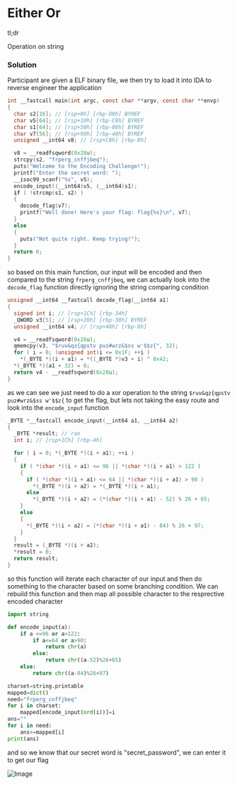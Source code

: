 # Either Or
tl;dr

Operation on string

### Solution

Participant are given a ELF binary file, we then try to load it into IDA to reverse engineer the application

```C
int __fastcall main(int argc, const char **argv, const char **envp)
{
  char s2[16]; // [rsp+0h] [rbp-D0h] BYREF
  char v5[64]; // [rsp+10h] [rbp-C0h] BYREF
  char s1[64]; // [rsp+50h] [rbp-80h] BYREF
  char v7[56]; // [rsp+90h] [rbp-40h] BYREF
  unsigned __int64 v8; // [rsp+C8h] [rbp-8h]

  v8 = __readfsqword(0x28u);
  strcpy(s2, "frperg_cnffjbeq");
  puts("Welcome to the Encoding Challenge!");
  printf("Enter the secret word: ");
  __isoc99_scanf("%s", v5);
  encode_input((__int64)v5, (__int64)s1);
  if ( !strcmp(s1, s2) )
  {
    decode_flag(v7);
    printf("Well done! Here's your flag: flag{%s}\n", v7);
  }
  else
  {
    puts("Not quite right. Keep trying!");
  }
  return 0;
}
```

so based on this main function, our input will be encoded and then compared to the string `frperg_cnffjbeq`, we can actually look into the `decode_flag` function directly ignoring the string comparing condition

```C
unsigned __int64 __fastcall decode_flag(__int64 a1)
{
  signed int i; // [rsp+1Ch] [rbp-34h]
  _QWORD v3[5]; // [rsp+20h] [rbp-30h] BYREF
  unsigned __int64 v4; // [rsp+48h] [rbp-8h]

  v4 = __readfsqword(0x28u);
  qmemcpy(v3, "$ruv&qz{qpstv puz#wrz&$ss w'$$z{", 32);
  for ( i = 0; (unsigned int)i <= 0x1F; ++i )
    *(_BYTE *)(i + a1) = *((_BYTE *)v3 + i) ^ 0x42;
  *(_BYTE *)(a1 + 32) = 0;
  return v4 - __readfsqword(0x28u);
}
```

as we can see we just need to do a xor operation to the string `$ruv&qz{qpstv puz#wrz&$ss w'$$z{` to get the flag, but lets not taking the easy route and look into the `encode_input` function

```C
_BYTE *__fastcall encode_input(__int64 a1, __int64 a2)
{
  _BYTE *result; // rax
  int i; // [rsp+1Ch] [rbp-4h]

  for ( i = 0; *(_BYTE *)(i + a1); ++i )
  {
    if ( *(char *)(i + a1) <= 96 || *(char *)(i + a1) > 122 )
    {
      if ( *(char *)(i + a1) <= 64 || *(char *)(i + a1) > 90 )
        *(_BYTE *)(i + a2) = *(_BYTE *)(i + a1);
      else
        *(_BYTE *)(i + a2) = (*(char *)(i + a1) - 52) % 26 + 65;
    }
    else
    {
      *(_BYTE *)(i + a2) = (*(char *)(i + a1) - 84) % 26 + 97;
    }
  }
  result = (_BYTE *)(i + a2);
  *result = 0;
  return result;
}
```

so this function will iterate each character of our input and then do something to the character based on some branching condition. We can rebuild this function and then map all possible character to the resprective encoded character

```python
import string

def encode_input(a):
    if a <=96 or a>122:
        if a<=64 or a>90:
            return chr(a)
        else:
            return chr((a-52)%26+65)
    else:
        return chr((a-84)%26+97)

charset=string.printable
mapped=dict()
need="frperg_cnffjbeq"
for i in charset:
    mapped[encode_input(ord(i))]=i
ans=""
for i in need:
    ans+=mapped[i]
print(ans)
```

and so we know that our secret word is "secret_password", we can enter it to get our flag

![Image](https://github.com/user-attachments/assets/5a620156-91c9-4edd-bc7d-78c181a2fe93)

